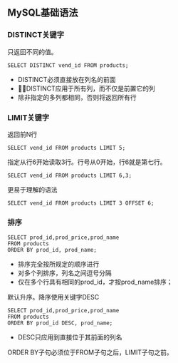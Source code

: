 ## MySQL基础语法

### DISTINCT关键字

只返回不同的值。

`SELECT DISTINCT vend_id FROM products;`

+ DISTINCT必须直接放在列名的前面
+ DISTINCT应用于所有列，而不仅是前置它的列
+ 除非指定的多列都相同，否则将返回所有行

### LIMIT关键字

返回前N行

`SELECT vend_id FROM products LIMIT 5;`

指定从行6开始读取3行。行号从0开始，行6就是第七行。

`SELECT vend_id FROM products LIMIT 6,3;`

更易于理解的语法

`SELECT vend_id FROM products LIMIT 3 OFFSET 6;`

### 排序

```
SELECT prod_id,prod_price,prod_name 
FROM products 
ORDER BY prod_id, prod_name;
```

+ 排序完全按所规定的顺序进行
+ 对多个列排序，列名之间逗号分隔
+ 仅在多个行具有相同的prod_id，才按prod_name排序；

默认升序。降序使用关键字DESC

```
SELECT prod_id,prod_price,prod_name 
FROM products 
ORDER BY prod_id DESC, prod_name;
```

+ DESC只应用到直接位于其前面的列名

ORDER BY子句必须位于FROM子句之后，LIMIT子句之前。